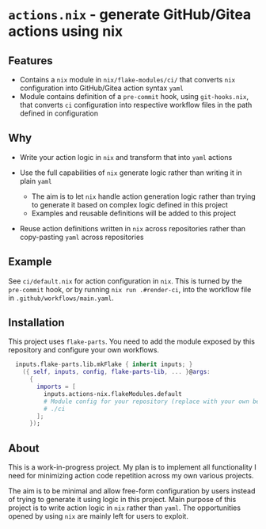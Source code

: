 # `actions.nix` - generate GitHub/Gitea actions using nix

## Features

-   Contains a `nix` module in `nix/flake-modules/ci/` that converts
    `nix` configuration into GitHub/Gitea action syntax `yaml`
-   Module contains definition of a `pre-commit` hook, using
    `git-hooks.nix`, that converts `ci` configuration into respective
    workflow files in the path defined in configuration

## Why

-   Write your action logic in `nix` and transform that into `yaml`
    actions
-   Use the full capabilities of `nix` generate logic rather than
    writing it in plain `yaml`

    -   The aim is to let `nix` handle action generation logic rather
        than trying to generate it based on complex logic defined in
        this project
    -   Examples and reusable definitions will be added to this project

-   Reuse action definitions written in `nix` across repositories rather
    than copy-pasting `yaml` across repositories

## Example

See `ci/default.nix` for action configuration in `nix`. This is turned by the
`pre-commit` hook, or by running `nix run .#render-ci`, into the workflow file
in `.github/workflows/main.yaml`.

## Installation

This project uses `flake-parts`. You need to add the module exposed by this
repository and configure your own workflows.

```nix
  inputs.flake-parts.lib.mkFlake { inherit inputs; }
    ({ self, inputs, config, flake-parts-lib, ... }@args:
      {
        imports = [
          inputs.actions-nix.flakeModules.default
          # Module config for your repository (replace with your own below)
          # ./ci
        ];
      });
```

## About

This is a work-in-progress project. My plan is to implement all
functionality I need for minimizing action code repetition across my own
various projects.

The aim is to be minimal and allow free-form configuration by users
instead of trying to generate it using logic in this project. Main
purpose of this project is to write action logic in `nix` rather than
`yaml`. The opportunities opened by using `nix` are mainly left for
users to exploit.
